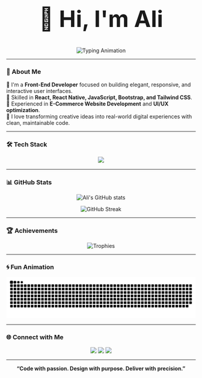 <!-- 🌟 Professional GitHub README for Ali - Front-End Developer -->

<h1 align="center" style="font-size: 60px;">👋 Hi, I'm Ali</h1>

<p align="center">
  <img src="https://readme-typing-svg.demolab.com?font=Fira+Code&size=32&duration=2500&pause=1000&color=00C8FF&center=true&vCenter=true&width=650&lines=Front-End+Developer;React+%26+React+Native+Engineer;E-Commerce+Website+Builder;UI%2FUX+Design+Lover;Always+Learning+and+Improving" alt="Typing Animation" />
</p>

---

### 🧠 About Me  
🌟 I'm a **Front-End Developer** focused on building elegant, responsive, and interactive user interfaces.  
🚀 Skilled in **React, React Native, JavaScript, Bootstrap, and Tailwind CSS**.  
🛒 Experienced in **E-Commerce Website Development** and **UI/UX optimization**.  
💬 I love transforming creative ideas into real-world digital experiences with clean, maintainable code.  

---

### 🛠️ Tech Stack  
<p align="center">
  <img src="https://skillicons.dev/icons?i=html,css,js,react,bootstrap,tailwind,git,github,vscode,figma" />
</p>

---

### 📊 GitHub Stats  
<p align="center">
  <img src="https://github-readme-stats.vercel.app/api?username=YourGitHubUsername&show_icons=true&theme=tokyonight&hide_border=true" alt="Ali's GitHub stats" />
</p>

<p align="center">
  <img src="https://github-readme-streak-stats.herokuapp.com?user=YourGitHubUsername&theme=tokyonight&hide_border=true" alt="GitHub Streak" />
</p>

---

### 🏆 Achievements  
<p align="center">
  <img src="https://github-profile-trophy.vercel.app/?username=YourGitHubUsername&theme=onedark&no-frame=true&no-bg=true&margin-w=5" alt="Trophies" />
</p>

---

### 🌀 Fun Animation  
<p align="center">
  <img src="https://github.com/Platane/snk/raw/output/github-contribution-grid-snake.svg" alt="GitHub Contribution Snake Animation" />
</p>

---

### 🌐 Connect with Me  
<p align="center">
  <a href="mailto:yourmail@gmail.com"><img src="https://img.shields.io/badge/Gmail-EA4335?style=for-the-badge&logo=gmail&logoColor=white" /></a>
  <a href="https://www.linkedin.com/in/your-linkedin-profile"><img src="https://img.shields.io/badge/LinkedIn-0077B5?style=for-the-badge&logo=linkedin&logoColor=white" /></a>
  <a href="https://your-portfolio-link.com"><img src="https://img.shields.io/badge/Portfolio-000000?style=for-the-badge&logo=vercel&logoColor=white" /></a>
</p>

---

<p align="center">
  <b>“Code with passion. Design with purpose. Deliver with precision.”</b>
</p>
